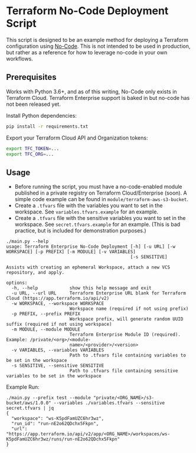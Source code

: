 # Terraform No-Code Deployment Script

This script is designed to be an example method for deploying a Terraform configuration using [No-Code](hashi.co/nocode). This is not intended to be used in production, but rather as a reference for how to leverage no-code in your own workflows.

## Prerequisites

Works with Python 3.6+, and as of this writing, No-Code only exists in Terraform Cloud. Terraform Enterprise support is baked in but no-code has not been released yet.

Install Python dependencies:

```bash
pip install -r requirements.txt
```

Export your Terraform Cloud API and Organization tokens:

```bash
export TFC_TOKEN=...
export TFC_ORG=...
```

## Usage

- Before running the script, you must have a no-code-enabled module published in a private registry on Terraform Cloud/Enterprise (soon). A simple code example can be found in `module/terraform-aws-s3-bucket`.
- Create a `.tfvars` file with the variables you want to set in the workspace. See `variables.tfvars.example` for an example.
- Create a `.tfvars` file with the sensitive variables you want to set in the workspace. See `secret.tfvars.example` for an example. (This is bad practice, but is included for demonstration purposes.)

```
./main.py --help
usage: Terraform Enterprise No-Code Deployment [-h] [-u URL] [-w WORKSPACE] [-p PREFIX] [-m MODULE] [-v VARIABLES]
                                               [-s SENSITIVE]

Assists with creating an ephemeral Workspace, attach a new VCS repository, and apply.

options:
  -h, --help            show this help message and exit
  -u URL, --url URL     Terraform Enterprise URL blank for Terraform Cloud (https://app.terraform.io/api/v2)
  -w WORKSPACE, --workspace WORKSPACE
                        Workspace name (required if not using prefix)
  -p PREFIX, --prefix PREFIX
                        Workspace prefix, will generate random UUID suffix (required if not using workspace)
  -m MODULE, --module MODULE
                        Terraform Enterprise Module ID (required). Example: /private/<org>/<module-
                        name>/<provider>/<version>
  -v VARIABLES, --variables VARIABLES
                        Path to .tfvars file containing variables to be set in the workspace
  -s SENSITIVE, --sensitive SENSITIVE
                        Path to .tfvars file containing sensitive variables to be set in the workspace
```

Example Run:

```
./main.py --prefix test --module "private/<ORG_NAME>/s3-bucket/aws/1.0.0" --variables ./variables.tfvars --sensitive secret.tfvars | jq
{
  "workspace": "ws-K5pdFamUZC6hr3wz",
  "run_id": "run-nE2o62QDchx5Fkpn",
  "url": "https://app.terraform.io/api/v2/app/<ORG_NAME>/workspaces/ws-K5pdFamUZC6hr3wz/runs/run-nE2o62QDchx5Fkpn"
}
```
